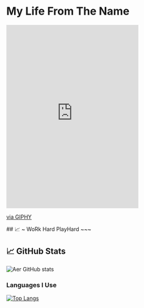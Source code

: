 <h1>My Life From The Name</h1>
<iframe src="https://giphy.com/embed/ic7GvjdIc8TAG8qokQ" width="346" height="480" frameBorder="0" class="giphy-embed" allowFullScreen></iframe><p><a href="https://giphy.com/gifs/spirit-kaleidoscope-spiritual-ic7GvjdIc8TAG8qokQ">via GIPHY</a></p>
## &#x1f4c8; ~ WoRk Hard PlayHard ~~~

## &#x1f4c8; GitHub Stats
![Aer GitHub stats](https://github-readme-stats.vercel.app/api?username=airlangga2403&show_icons=true&theme=radical)

### **Languages I Use**
[![Top Langs](https://github-readme-stats.vercel.app/api/top-langs/?username=airlangga2403&layout=compact)](https://github.com/airlangga2403/github-readme-stats)
